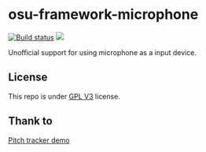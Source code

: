 # osu-framework-microphone

[![Build status](https://ci.appveyor.com/api/projects/status/cyxlpba4l3ic5glc/branch/master?svg=true)](https://ci.appveyor.com/project/andy840119/osu-framework-microphone/branch/master)
[![](https://img.shields.io/badge/月子我婆-passed-ff69b4.svg)](https://github.com/osu-Karaoke/osu-framework-microphone)

Unofficial support for using microphone as a input device.

## License

This repo is under [GPL V3](LICENSE) license.

## Thank to 

[Pitch tracker demo](https://github.com/ManagedBass/Demo.WPF)